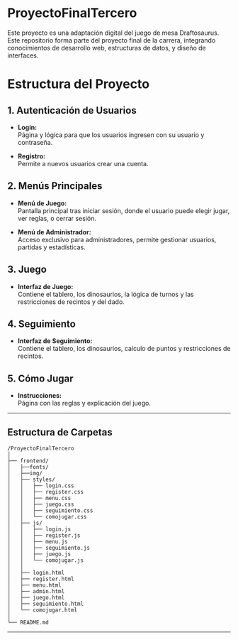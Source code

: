 # ProyectoFinalTercero

Este proyecto es una adaptación digital del juego de mesa Draftosaurus. Este repositorio forma parte del proyecto final de la carrera, integrando conocimientos de desarrollo web, estructuras de datos, y diseño de interfaces.

# Estructura del Proyecto

## 1. Autenticación de Usuarios

- **Login:**  
  Página y lógica para que los usuarios ingresen con su usuario y contraseña.

- **Registro:**  
  Permite a nuevos usuarios crear una cuenta.

## 2. Menús Principales

- **Menú de Juego:**  
  Pantalla principal tras iniciar sesión, donde el usuario puede elegir jugar, ver reglas, o cerrar sesión.

- **Menú de Administrador:**  
  Acceso exclusivo para administradores, permite gestionar usuarios, partidas y estadísticas.

## 3. Juego

- **Interfaz de Juego:**  
  Contiene el tablero, los dinosaurios, la lógica de turnos y las restricciones de recintos y del dado.

## 4. Seguimiento

- **Interfaz de Seguimiento:**  
  Contiene el tablero, los dinosaurios, calculo de puntos y restricciones de recintos.

## 5. Cómo Jugar

- **Instrucciones:**  
  Página con las reglas y explicación del juego.

---

## Estructura de Carpetas

```
/ProyectoFinalTercero
│
├── frontend/
│   ├──fonts/
│   ├──img/
│   ├── styles/
│   │   ├── login.css
│   │   ├── register.css
│   │   ├── menu.css
│   │   ├── juego.css
│   │   ├── seguimiento.css
│   │   └── comojugar.css
│   ├── js/
│   │   ├── login.js
│   │   ├── register.js
│   │   ├── menu.js
│   │   ├── seguimiento.js
│   │   ├── juego.js
│   │   └── comojugar.js
│   │
│   ├── login.html
│   ├── register.html
│   ├── menu.html
│   ├── admin.html
│   ├── juego.html
│   ├── seguimiento.html
│   └── comojugar.html
│
└── README.md
```

---
